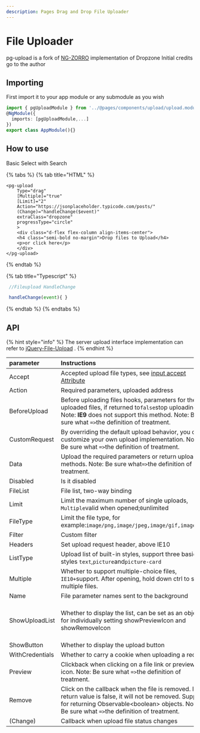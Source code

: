 ```yaml
---
description: Pages Drag and Drop File Uploader
---
```


# File Uploader

pg-upload is a fork of [NG-ZORRO](https://github.com/NG-ZORRO/ng-zorro-antd) implementation of Dropzone Initial credits go to the author

## Importing

First import it to your app module or any submodule as you wish

```typescript
import { pgUploadModule } from '../@pages/components/upload/upload.module';
@NgModule({
  imports: [pgUploadModule,...]
})
export class AppModule(){}
```

## How to use 

Basic Select with Search

{% tabs %}
{% tab title="HTML" %}
```markup
<pg-upload
    Type="drag"
    [Multiple]="true"
    [Limit]="2"
    Action="https://jsonplaceholder.typicode.com/posts/"
    (Change)="handleChange($event)"
    extraClass="dropzone"
    progressType="circle"
    >
    <div class="d-flex flex-column align-items-center">
    <h4 class="semi-bold no-margin">Drop files to Upload</h4>
    <p>or click here</p>
    </div>
</pg-upload>
```
{% endtab %}

{% tab title="Typescript" %}
```typescript
 //Fileupload HandleChange 

 handleChange(event){ }
```
{% endtab %}
{% endtabs %}

## API

{% hint style="info" %}
The server upload interface implementation can refer to [jQuery-File-Upload](https://github.com/blueimp/jQuery-File-Upload/wiki) .
{% endhint %}

| parameter | Instructions | Types of | Defaults |
| :--- | :--- | :--- | :--- |
| Accept | Accepted upload file types, see [input accept Attribute](https://developer.mozilla.org/en-US/docs/Web/HTML/Element/input#attr-accept) | string | no |
| Action | Required parameters, uploaded address | string | no |
| BeforeUpload | Before uploading files hooks, parameters for the uploaded files, if returned to`false`stop uploading. Note: **IE9** does not support this method. Note: Be sure what `=>`the definition of treatment. | \(file, fileList\) =&gt; `boolean | Observable<boolean>` | no |
| CustomRequest | By overriding the default upload behavior, you can customize your own upload implementation. Note: Be sure what `=>`the definition of treatment. | \(item\) =&gt; `Subscription` | no |
| Data | Upload the required parameters or return upload methods. Note: Be sure what`=>`the definition of treatment. | Object \| \(\(file: UploadFile\) =&gt; Object\) | no |
| Disabled | Is it disabled | boolean | false |
| FileList | File list, two-way binding | UploadFile\[\] | no |
| Limit | Limit the maximum number of single uploads, `Multiple`valid when opened;`0`unlimited | number | 0 |
| FileType | Limit the file type, for example:`image/png,image/jpeg,image/gif,image/bmp` | string | no |
| Filter | Custom filter | UploadFilter\[\] | no |
| Headers | Set upload request header, above IE10 | object | no |
| ListType | Upload list of built-in styles, support three basic styles `text`,`picture`and`picture-card` | string | 'text' |
| Multiple | Whether to support multiple-choice files, `IE10+`support. After opening, hold down ctrl to select multiple files. | boolean | false |
| Name | File parameter names sent to the background | string | 'file' |
| ShowUploadList | Whether to display the list, can be set as an object for individually setting showPreviewIcon and showRemoveIcon | Boolean or { showPreviewIcon?: boolean, showRemoveIcon?: boolean } | true |
| ShowButton | Whether to display the upload button | boolean | true |
| WithCredentials | Whether to carry a cookie when uploading a request | boolean | false |
| Preview | Clickback when clicking on a file link or preview icon. Note: Be sure what `=>`the definition of treatment. | \(file: UploadFile\) =&gt; void | no |
| Remove | Click on the callback when the file is removed. If the return value is false, it will not be removed. Support for returning Observable&lt;boolean&gt; objects. Note: Be sure what `=>`the definition of treatment. | \(file: UploadFile\) =&gt; boolean \| Observable&lt;boolean&gt; | no |
| \(Change\) | Callback when upload file status changes | EventEmitter |  |

